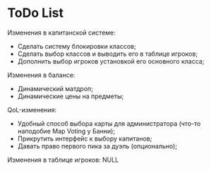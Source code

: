 # ToDo List
Изменения в капитанской системе:
* Сделать систему блокировки классов;
* Сделать выбор классов и выводить его в таблице игроков;
* Дополнить выбор игроков установкой его основного класса;

Изменения в балансе:
* Динамический матдроп;
* Динамические цены на предметы;

QoL-изменения:
* Удобный способ выбора карты для администратора (что-то наподобие Map Voting у Банни);
* Прикрутить интерфейс к выбору капитанов;
* Давать право первого пика за дуэль (опционально);

Изменения в таблице игроков:
NULL
